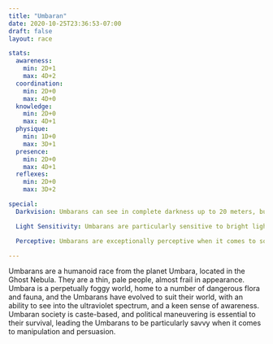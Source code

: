```yaml
---
title: "Umbaran"
date: 2020-10-25T23:36:53-07:00
draft: false
layout: race

stats:
  awareness:
    min: 2D+1
    max: 4D+2
  coordination:
    min: 2D+0
    max: 4D+0
  knowledge:
    min: 2D+0
    max: 4D+1
  physique:
    min: 1D+0
    max: 3D+1
  presence:
    min: 2D+0
    max: 4D+1
  reflexes:
    min: 2D+0
    max: 3D+2

special:
  Darkvision: Umbarans can see in complete darkness up to 20 meters, but cannot see color under this circumstance.

  Light Sensitivity: Umbarans are particularly sensitive to bright light, and will be blinded for one round upon exposure unless wearing protective eyewear. Because of their impaired vision in bright light, any activity which relies on vision which is performed in anything brighter than dim light suffers a 0D+2 penalty, unless the Umbaran wears appropriate eyewear.

  Perceptive: Umbarans are exceptionally perceptive when it comes to social interactions, able to detect the slightest social cues; they gain a 0D+2 bonus to social interactions.

---
```


Umbarans are a humanoid race from the planet Umbara, located in the Ghost
Nebula. They are a thin, pale people, almost frail in appearance. Umbara is a
perpetually foggy world, home to a number of dangerous flora and fauna, and the
Umbarans have evolved to suit their world, with an ability to see into the
ultraviolet spectrum, and a keen sense of awareness. Umbaran society is
caste-based, and political maneuvering is essential to their survival, leading
the Umbarans to be particularly savvy when it comes to manipulation and
persuasion.

